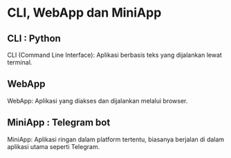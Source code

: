 # CLI, WebApp dan MiniApp
## CLI : Python
CLI (Command Line Interface): Aplikasi berbasis teks yang dijalankan lewat terminal.
## WebApp
WebApp: Aplikasi yang diakses dan dijalankan melalui browser.
## MiniApp : Telegram bot
MiniApp: Aplikasi ringan dalam platform tertentu, biasanya berjalan di dalam aplikasi utama seperti Telegram.
